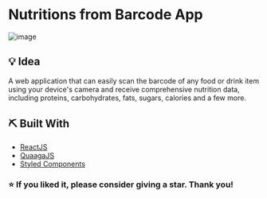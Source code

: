 # Nutritions from Barcode App
![image](https://user-images.githubusercontent.com/33124382/222901746-54b19a56-b76d-44fa-9ffa-f763f8bad7ca.png)
## 💡 Idea
A web application that can easily scan the barcode of any food or drink item using your device's camera and receive comprehensive nutrition data, including proteins, carbohydrates, fats, sugars, calories and a few more. 

## ⛏️ Built With <a name = "tech_stack"></a>
- [ReactJS](https://reactjs.org/)
- [QuaagaJS](https://serratus.github.io/quaggaJS/)
- [Styled Components](https://styled-components.com/)

### ⭐ If you liked it, please consider giving a star. Thank you!

